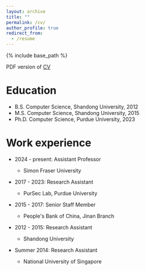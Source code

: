 ```yaml
---
layout: archive
title: ""
permalink: /cv/
author_profile: true
redirect_from:
  - /resume
---
```


{% include base_path %}

PDF version of [CV](https://github.com/allenjlw/allenjlw.github.io/raw/master/cv.pdf)

Education
======
* B.S. Computer Science, Shandong University, 2012
* M.S. Computer Science, Shandong University, 2015
* Ph.D. Computer Science, Purdue University, 2023

Work experience
======
* 2024 - present: Assistant Professor
  * Simon Fraser University

* 2017 - 2023: Research Assistant
  * PurSec Lab, Purdue University

* 2015 - 2017: Senior Staff Member
  * People's Bank of China, Jinan Branch

* 2012 - 2015: Research Assistant
  * Shandong University

* Summer 2014: Research Assistant
  * National University of Singapore

<!--Skills-->
<!--======-->
<!--* Skill 1-->
<!--* Skill 2-->
<!--  * Sub-skill 2.1-->
<!--  * Sub-skill 2.2-->
<!--  * Sub-skill 2.3-->
<!--* Skill 3-->
<!---->
<!--Publications-->
<!--======-->
<!--  <ul>{% for post in site.publications %}-->
<!--    {% include archive-single-cv.html %}-->
<!--  {% endfor %}</ul>-->
<!--  -->
<!--Talks-->
<!--======-->
<!--  <ul>{% for post in site.talks %}-->
<!--    {% include archive-single-talk-cv.html %}-->
<!--  {% endfor %}</ul>-->
<!--  -->
<!--Teaching-->
<!--======-->
<!--  <ul>{% for post in site.teaching %}-->
<!--    {% include archive-single-cv.html %}-->
<!--  {% endfor %}</ul>-->
<!--  -->
<!--Service and leadership-->
<!--======-->
<!--* Currently signed in to 43 different slack teams-->
